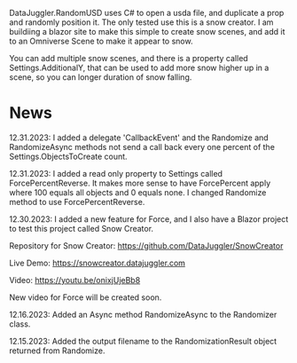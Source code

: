 ﻿DataJuggler.RandomUSD uses C# to open a usda file, and duplicate a prop and randomly position it.
The only tested use this is a snow creator. I am buildiing a blazor site to make this simple to create
snow scenes, and add it to an Omniverse Scene to make it appear to snow.

You can add multiple snow scenes, and there is a property called Settings.AdditionalY, that can be used to add more snow
higher up in a scene, so you can longer duration of snow falling.

# News
12.31.2023: I added a delegate 'CallbackEvent' and the Randomize and RandomizeAsync methods not send a call back
every one percent of the Settings.ObjectsToCreate count.

12.31.2023: I added a read only property to Settings called ForcePercentReverse. It makes more sense to have ForcePercent
apply where 100 equals all objects and 0 equals none. I changed Randomize method to use ForcePercentReverse.

12.30.2023: I added a new feature for Force, and I also have a Blazor project to test this project called Snow Creator.

Repository for Snow Creator:
https://github.com/DataJuggler/SnowCreator

Live Demo: https://snowcreator.datajuggler.com 

Video: https://youtu.be/onixjUjeBb8

New video for Force will be created soon.

12.16.2023: Added an Async method RandomizeAsync to the Randomizer class.

12.15.2023: Added the output filename to the RandomizationResult object returned from Randomize.


